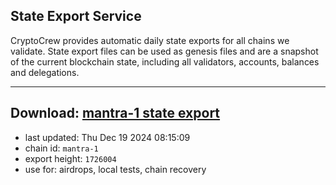 ## State Export Service
CryptoCrew provides automatic daily state exports for all chains we validate. State export files can be used as genesis files and are a snapshot of the current blockchain state, including all validators, accounts, balances and delegations.

---
**Download: [mantra-1 state export](https://dl-eu2.ccvalidators.com/SERVICE/mantrachain/mantra-1_export_1726004.json)**
---

- last updated: Thu Dec 19 2024 08:15:09
- chain id: `mantra-1`
- export height: `1726004`
- use for: airdrops, local tests, chain recovery
